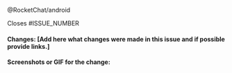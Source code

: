 <!-- INSTRUCTION: Keep the line below to notify all core developers about this new PR -->
@RocketChat/android

<!-- INSTRUCTION: Inform the issue number that this PR closes, or remove the line below -->
Closes #ISSUE_NUMBER

#### Changes: [Add here what changes were made in this issue and if possible provide links.]

#### Screenshots or GIF for the change:
